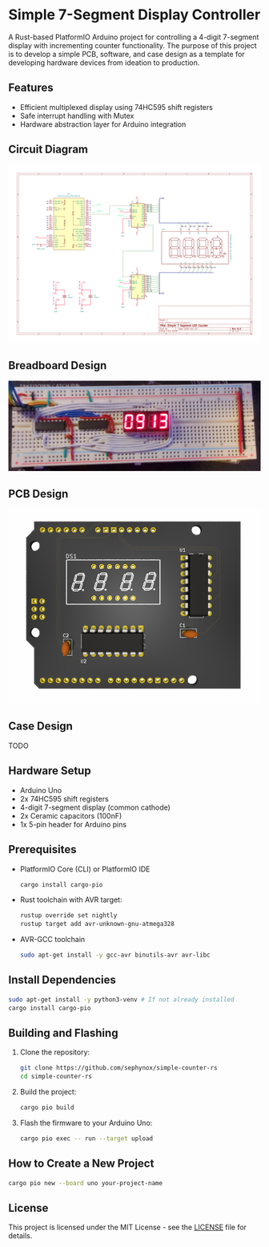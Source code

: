 # Simple 7-Segment Display Controller

A Rust-based PlatformIO Arduino project for controlling a 4-digit 7-segment
display with incrementing counter functionality. The purpose of this project is
to develop a simple PCB, software, and case design as a template for developing
hardware devices from ideation to production.

## Features

- Efficient multiplexed display using 74HC595 shift registers
- Safe interrupt handling with Mutex
- Hardware abstraction layer for Arduino integration

## Circuit Diagram

![Circuit Diagram](docs/images/circuit_diagram.png)

## Breadboard Design

![Breadboard Design](docs/images/breadboard.jpeg)

## PCB Design

![PCB Design](docs/images/circuitboard.png)

## Case Design

TODO

## Hardware Setup

- Arduino Uno
- 2x 74HC595 shift registers
- 4-digit 7-segment display (common cathode)
- 2x Ceramic capacitors (100nF)
- 1x 5-pin header for Arduino pins

## Prerequisites

- PlatformIO Core (CLI) or PlatformIO IDE
  ```bash
  cargo install cargo-pio
  ```
- Rust toolchain with AVR target:
  ```bash
  rustup override set nightly
  rustup target add avr-unknown-gnu-atmega328
  ```
- AVR-GCC toolchain
  ```bash
  sudo apt-get install -y gcc-avr binutils-avr avr-libc
  ```

## Install Dependencies

```bash
sudo apt-get install -y python3-venv # If not already installed
cargo install cargo-pio
```

## Building and Flashing

1. Clone the repository:

   ```bash
   git clone https://github.com/sephynox/simple-counter-rs
   cd simple-counter-rs
   ```

2. Build the project:

   ```bash
   cargo pio build
   ```

3. Flash the firmware to your Arduino Uno:

   ```bash
   cargo pio exec -- run --target upload
   ```

## How to Create a New Project

```bash
cargo pio new --board uno your-project-name
```

## License

This project is licensed under the MIT License - see the [LICENSE](LICENSE) file for details.
